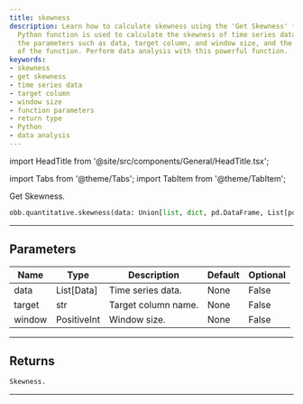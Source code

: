 ```yaml
---
title: skewness
description: Learn how to calculate skewness using the 'Get Skewness' function. This
  Python function is used to calculate the skewness of time series data. Understand
  the parameters such as data, target column, and window size, and the return type
  of the function. Perform data analysis with this powerful function.
keywords:
- skewness
- get skewness
- time series data
- target column
- window size
- function parameters
- return type
- Python
- data analysis
---
```


import HeadTitle from '@site/src/components/General/HeadTitle.tsx';

<HeadTitle title="quantitative /skewness - Reference | OpenBB Platform Docs" />

<!-- markdownlint-disable MD012 MD031 MD033 -->

import Tabs from '@theme/Tabs';
import TabItem from '@theme/TabItem';

Get Skewness.

```python wordwrap
obb.quantitative.skewness(data: Union[list, dict, pd.DataFrame, List[pd.DataFrame], pd.Series, List[pd.Series], numpy.ndarray, Data, List[Data]], target: str, window: int)
```

---

## Parameters

<Tabs>
<TabItem value="standard" label="Standard">

| Name | Type | Description | Default | Optional |
| ---- | ---- | ----------- | ------- | -------- |
| data | List[Data] | Time series data. | None | False |
| target | str | Target column name. | None | False |
| window | PositiveInt | Window size. | None | False |
</TabItem>

</Tabs>

---

## Returns

```python wordwrap
Skewness.
```

---

